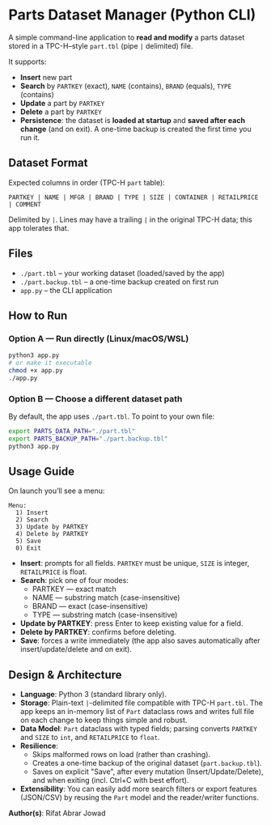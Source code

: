 # Parts Dataset Manager (Python CLI)

A simple command-line application to **read and modify** a parts dataset stored in a TPC-H–style `part.tbl` (pipe `|` delimited) file.

It supports:
- **Insert** new part
- **Search** by `PARTKEY` (exact), `NAME` (contains), `BRAND` (equals), `TYPE` (contains)
- **Update** a part by `PARTKEY`
- **Delete** a part by `PARTKEY`
- **Persistence**: the dataset is **loaded at startup** and **saved after each change** (and on exit). A one-time backup is created the first time you run it.

## Dataset Format

Expected columns in order (TPC-H `part` table):
```
PARTKEY | NAME | MFGR | BRAND | TYPE | SIZE | CONTAINER | RETAILPRICE | COMMENT
```
Delimited by `|`. Lines may have a trailing `|` in the original TPC-H data; this app tolerates that.

## Files

- `./part.tbl` – your working dataset (loaded/saved by the app)
- `./part.backup.tbl` – a one-time backup created on first run
- `app.py` – the CLI application

## How to Run

### Option A — Run directly (Linux/macOS/WSL)
```bash
python3 app.py
# or make it executable
chmod +x app.py
./app.py
```

### Option B — Choose a different dataset path
By default, the app uses `./part.tbl`. To point to your own file:
```bash
export PARTS_DATA_PATH="./part.tbl"
export PARTS_BACKUP_PATH="./part.backup.tbl"
python3 app.py
```

## Usage Guide

On launch you’ll see a menu:

```
Menu:
  1) Insert
  2) Search
  3) Update by PARTKEY
  4) Delete by PARTKEY
  5) Save
  0) Exit
```

- **Insert**: prompts for all fields. `PARTKEY` must be unique, `SIZE` is integer, `RETAILPRICE` is float.
- **Search**: pick one of four modes:
  - PARTKEY — exact match
  - NAME — substring match (case-insensitive)
  - BRAND — exact (case-insensitive)
  - TYPE — substring match (case-insensitive)
- **Update by PARTKEY**: press Enter to keep existing value for a field.
- **Delete by PARTKEY**: confirms before deleting.
- **Save**: forces a write immediately (the app also saves automatically after insert/update/delete and on exit).

## Design & Architecture

- **Language**: Python 3 (standard library only).
- **Storage**: Plain-text `|`-delimited file compatible with TPC-H `part.tbl`. The app keeps an in-memory list of `Part` dataclass rows and writes full file on each change to keep things simple and robust.
- **Data Model**: `Part` dataclass with typed fields; parsing converts `PARTKEY` and `SIZE` to `int`, and `RETAILPRICE` to `float`.
- **Resilience**:
  - Skips malformed rows on load (rather than crashing).
  - Creates a one-time backup of the original dataset (`part.backup.tbl`).
  - Saves on explicit "Save", after every mutation (Insert/Update/Delete), and when exiting (incl. Ctrl+C with best effort).
- **Extensibility**: You can easily add more search filters or export features (JSON/CSV) by reusing the `Part` model and the reader/writer functions.



**Author(s)**: Rifat Abrar Jowad
